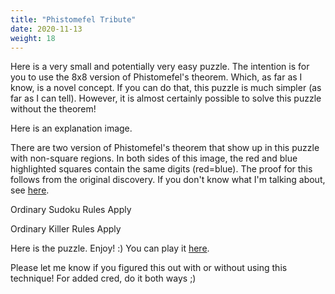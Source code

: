 ```yaml
---
title: "Phistomefel Tribute"
date: 2020-11-13
weight: 18
---
```


<p>Here is a very small and potentially very easy puzzle. The intention is for you to use the 8x8 version of Phistomefel's theorem. Which, as far as I know, is a novel concept. If you can do that, this puzzle is much simpler (as far as I can tell). However, it is almost certainly possible to solve this puzzle without the theorem!</p>
<p>
Here is an explanation image.



There are two version of Phistomefel's theorem that show up in this puzzle with non-square regions. In both sides of this image, the red and blue highlighted squares contain the same digits (red=blue). The proof for this follows from the original discovery. If you don't know what I'm talking about, see <a href="http://forum.logic-masters.de/showthread.php?tid=1811">here</a>.
</p>
<p>
Ordinary Sudoku Rules Apply
</p>
<p>
Ordinary Killer Rules Apply
</p>
<p>Here is the puzzle. Enjoy! :)
You can play it <a href="https://f-puzzles.com/?id=y5x43ct3">here</a>.

Please let me know if you figured this out with or without using this technique! For added cred, do it both ways ;)

</p>